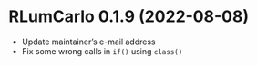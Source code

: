 




<!-- NEWS.md was auto-generated by NEWS.Rmd. Please DO NOT edit by hand!-->

# RLumCarlo 0.1.9 (2022-08-08)

-   Update maintainer’s e-mail address
-   Fix some wrong calls in `if()` using `class()`
